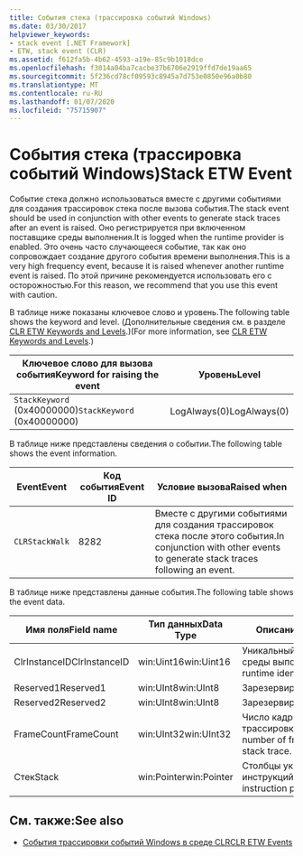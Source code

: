 ```yaml
---
title: События стека (трассировка событий Windows)
ms.date: 03/30/2017
helpviewer_keywords:
- stack event [.NET Framework]
- ETW, stack event (CLR)
ms.assetid: f612fa5b-4b62-4593-a19e-85c9b1018dce
ms.openlocfilehash: f3014a04ba7cacbe37b6706e2919ffd7de19aa65
ms.sourcegitcommit: 5f236cd78cf09593c8945a7d753e0850e96a0b80
ms.translationtype: MT
ms.contentlocale: ru-RU
ms.lasthandoff: 01/07/2020
ms.locfileid: "75715907"
---
```

# <a name="stack-etw-event"></a><span data-ttu-id="6f7aa-102">События стека (трассировка событий Windows)</span><span class="sxs-lookup"><span data-stu-id="6f7aa-102">Stack ETW Event</span></span>
<span data-ttu-id="6f7aa-103">Событие стека должно использоваться вместе с другими событиями для создания трассировок стека после вызова события.</span><span class="sxs-lookup"><span data-stu-id="6f7aa-103">The stack event should be used in conjunction with other events to generate stack traces after an event is raised.</span></span> <span data-ttu-id="6f7aa-104">Оно регистрируется при включенном поставщике среды выполнения.</span><span class="sxs-lookup"><span data-stu-id="6f7aa-104">It is logged when the runtime provider is enabled.</span></span> <span data-ttu-id="6f7aa-105">Это очень часто случающееся событие, так как оно сопровождает создание другого события времени выполнения.</span><span class="sxs-lookup"><span data-stu-id="6f7aa-105">This is a very high frequency event, because it is raised whenever another runtime event is raised.</span></span> <span data-ttu-id="6f7aa-106">По этой причине рекомендуется использовать его с осторожностью.</span><span class="sxs-lookup"><span data-stu-id="6f7aa-106">For this reason, we recommend that you use this event with caution.</span></span>  
  
 <span data-ttu-id="6f7aa-107">В таблице ниже показаны ключевое слово и уровень.</span><span class="sxs-lookup"><span data-stu-id="6f7aa-107">The following table shows the keyword and level.</span></span> <span data-ttu-id="6f7aa-108">(Дополнительные сведения см. в разделе [CLR ETW Keywords and Levels](clr-etw-keywords-and-levels.md).)</span><span class="sxs-lookup"><span data-stu-id="6f7aa-108">(For more information, see [CLR ETW Keywords and Levels](clr-etw-keywords-and-levels.md).)</span></span>  
  
|<span data-ttu-id="6f7aa-109">Ключевое слово для вызова события</span><span class="sxs-lookup"><span data-stu-id="6f7aa-109">Keyword for raising the event</span></span>|<span data-ttu-id="6f7aa-110">Уровень</span><span class="sxs-lookup"><span data-stu-id="6f7aa-110">Level</span></span>|  
|-----------------------------------|-----------|  
|<span data-ttu-id="6f7aa-111">`StackKeyword` (0x40000000)</span><span class="sxs-lookup"><span data-stu-id="6f7aa-111">`StackKeyword` (0x40000000)</span></span>|<span data-ttu-id="6f7aa-112">LogAlways(0)</span><span class="sxs-lookup"><span data-stu-id="6f7aa-112">LogAlways(0)</span></span>|  
  
 <span data-ttu-id="6f7aa-113">В таблице ниже представлены сведения о событии.</span><span class="sxs-lookup"><span data-stu-id="6f7aa-113">The following table shows the event information.</span></span>  
  
|<span data-ttu-id="6f7aa-114">Event</span><span class="sxs-lookup"><span data-stu-id="6f7aa-114">Event</span></span>|<span data-ttu-id="6f7aa-115">Код события</span><span class="sxs-lookup"><span data-stu-id="6f7aa-115">Event ID</span></span>|<span data-ttu-id="6f7aa-116">Условие вызова</span><span class="sxs-lookup"><span data-stu-id="6f7aa-116">Raised when</span></span>|  
|-----------|--------------|-----------------|  
|`CLRStackWalk`|<span data-ttu-id="6f7aa-117">82</span><span class="sxs-lookup"><span data-stu-id="6f7aa-117">82</span></span>|<span data-ttu-id="6f7aa-118">Вместе с другими событиями для создания трассировок стека после этого события.</span><span class="sxs-lookup"><span data-stu-id="6f7aa-118">In conjunction with other events to generate stack traces following an event.</span></span>|  
  
 <span data-ttu-id="6f7aa-119">В таблице ниже представлены данные события.</span><span class="sxs-lookup"><span data-stu-id="6f7aa-119">The following table shows the event data.</span></span>  
  
|<span data-ttu-id="6f7aa-120">Имя поля</span><span class="sxs-lookup"><span data-stu-id="6f7aa-120">Field name</span></span>|<span data-ttu-id="6f7aa-121">Тип данных</span><span class="sxs-lookup"><span data-stu-id="6f7aa-121">Data Type</span></span>|<span data-ttu-id="6f7aa-122">Описание</span><span class="sxs-lookup"><span data-stu-id="6f7aa-122">Description</span></span>|  
|----------------|---------------|-----------------|  
|<span data-ttu-id="6f7aa-123">ClrInstanceID</span><span class="sxs-lookup"><span data-stu-id="6f7aa-123">ClrInstanceID</span></span>|<span data-ttu-id="6f7aa-124">win:Uint16</span><span class="sxs-lookup"><span data-stu-id="6f7aa-124">win:Uint16</span></span>|<span data-ttu-id="6f7aa-125">Уникальный идентификатор среды выполнения.</span><span class="sxs-lookup"><span data-stu-id="6f7aa-125">Unique runtime identifier.</span></span>|  
|<span data-ttu-id="6f7aa-126">Reserved1</span><span class="sxs-lookup"><span data-stu-id="6f7aa-126">Reserved1</span></span>|<span data-ttu-id="6f7aa-127">win:UInt8</span><span class="sxs-lookup"><span data-stu-id="6f7aa-127">win:UInt8</span></span>|<span data-ttu-id="6f7aa-128">Зарезервировано.</span><span class="sxs-lookup"><span data-stu-id="6f7aa-128">Reserved.</span></span>|  
|<span data-ttu-id="6f7aa-129">Reserved2</span><span class="sxs-lookup"><span data-stu-id="6f7aa-129">Reserved2</span></span>|<span data-ttu-id="6f7aa-130">win:UInt8</span><span class="sxs-lookup"><span data-stu-id="6f7aa-130">win:UInt8</span></span>|<span data-ttu-id="6f7aa-131">Зарезервировано.</span><span class="sxs-lookup"><span data-stu-id="6f7aa-131">Reserved.</span></span>|  
|<span data-ttu-id="6f7aa-132">FrameCount</span><span class="sxs-lookup"><span data-stu-id="6f7aa-132">FrameCount</span></span>|<span data-ttu-id="6f7aa-133">win:UInt32</span><span class="sxs-lookup"><span data-stu-id="6f7aa-133">win:UInt32</span></span>|<span data-ttu-id="6f7aa-134">Число кадров в трассировке стека.</span><span class="sxs-lookup"><span data-stu-id="6f7aa-134">The number of frames in the stack trace.</span></span>|  
|<span data-ttu-id="6f7aa-135">Стек</span><span class="sxs-lookup"><span data-stu-id="6f7aa-135">Stack</span></span>|<span data-ttu-id="6f7aa-136">win:Pointer</span><span class="sxs-lookup"><span data-stu-id="6f7aa-136">win:Pointer</span></span>|<span data-ttu-id="6f7aa-137">Столбцы указателей инструкций.</span><span class="sxs-lookup"><span data-stu-id="6f7aa-137">Columns of instruction pointers.</span></span>|  
  
## <a name="see-also"></a><span data-ttu-id="6f7aa-138">См. также:</span><span class="sxs-lookup"><span data-stu-id="6f7aa-138">See also</span></span>

- [<span data-ttu-id="6f7aa-139">События трассировки событий Windows в среде CLR</span><span class="sxs-lookup"><span data-stu-id="6f7aa-139">CLR ETW Events</span></span>](clr-etw-events.md)
